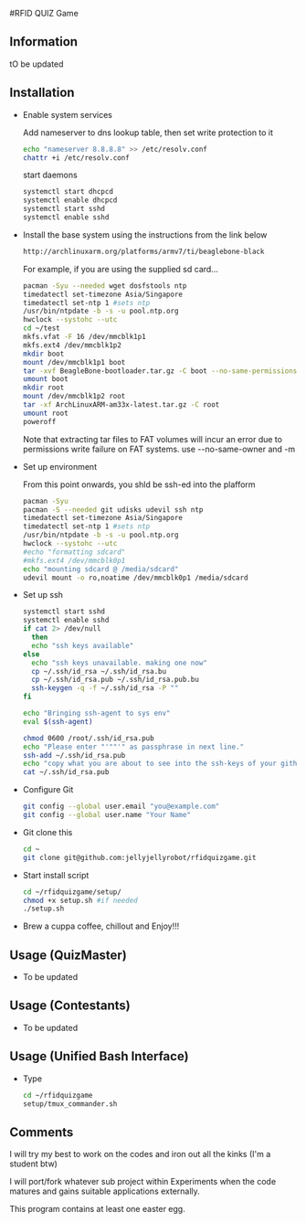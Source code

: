 #RFID QUIZ Game


## Information

tO be updated


## Installation


- Enable system services

  Add nameserver to dns lookup table, then set write protection to it

  ```sh
  echo "nameserver 8.8.8.8" >> /etc/resolv.conf
  chattr +i /etc/resolv.conf
  ```

  start daemons

  ```sh
  systemctl start dhcpcd
  systemctl enable dhcpcd
  systemctl start sshd
  systemctl enable sshd
  ```

- Install the base system using the instructions from the link below

  ```html
  http://archlinuxarm.org/platforms/armv7/ti/beaglebone-black
  ```

  For example, if you are using the supplied sd card...

  ```sh
  pacman -Syu --needed wget dosfstools ntp
  timedatectl set-timezone Asia/Singapore
  timedatectl set-ntp 1 #sets ntp
  /usr/bin/ntpdate -b -s -u pool.ntp.org
  hwclock --systohc --utc
  cd ~/test
  mkfs.vfat -F 16 /dev/mmcblk1p1
  mkfs.ext4 /dev/mmcblk1p2
  mkdir boot
  mount /dev/mmcblk1p1 boot
  tar -xvf BeagleBone-bootloader.tar.gz -C boot --no-same-permissions --no-same-owner --touch
  umount boot
  mkdir root
  mount /dev/mmcblk1p2 root
  tar -xf ArchLinuxARM-am33x-latest.tar.gz -C root
  umount root
  poweroff
  ```

  Note that extracting tar files to FAT volumes will incur an error due to permissions write failure on FAT systems. use --no-same-owner and -m

- Set up environment

  From this point onwards, you shld be ssh-ed into the plafform

  ```sh
  pacman -Syu
  pacman -S --needed git udisks udevil ssh ntp
  timedatectl set-timezone Asia/Singapore
  timedatectl set-ntp 1 #sets ntp
  /usr/bin/ntpdate -b -s -u pool.ntp.org
  hwclock --systohc --utc
  #echo "formatting sdcard"
  #mkfs.ext4 /dev/mmcblk0p1
  echo "mounting sdcard @ /media/sdcard"
  udevil mount -o ro,noatime /dev/mmcblk0p1 /media/sdcard
  ```


- Set up ssh 

  ```sh
  systemctl start sshd
  systemctl enable sshd
  if cat 2> /dev/null
    then
    echo "ssh keys available"
  else
    echo "ssh keys unavailable. making one now"
    cp ~/.ssh/id_rsa ~/.ssh/id_rsa.bu
    cp ~/.ssh/id_rsa.pub ~/.ssh/id_rsa.pub.bu
    ssh-keygen -q -f ~/.ssh/id_rsa -P ""
  fi

  echo "Bringing ssh-agent to sys env"
  eval $(ssh-agent)

  chmod 0600 /root/.ssh/id_rsa.pub
  echo "Please enter "'""'" as passphrase in next line." 
  ssh-add ~/.ssh/id_rsa.pub
  echo "copy what you are about to see into the ssh-keys of your github account"
  cat ~/.ssh/id_rsa.pub
  ```

- Configure Git

  ```sh
  git config --global user.email "you@example.com"
  git config --global user.name "Your Name"
  ```

- Git clone this
  ```sh
  cd ~
  git clone git@github.com:jellyjellyrobot/rfidquizgame.git
  ```

- Start install script

  ```sh
  cd ~/rfidquizgame/setup/
  chmod +x setup.sh #if needed
  ./setup.sh
  ```

- Brew a cuppa coffee, chillout and Enjoy!!!

## Usage (QuizMaster)

- To be updated

## Usage (Contestants)

- To be updated

## Usage (Unified Bash Interface)

- Type

  ```sh
  cd ~/rfidquizgame
  setup/tmux_commander.sh
  ```



## Comments

I will try my best to work on the codes and iron out all the kinks (I'm a student btw)

I will port/fork whatever sub project within Experiments when the code matures and gains suitable applications externally.

This program contains at least one easter egg.